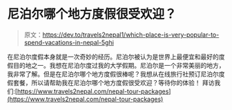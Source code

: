 # 尼泊尔哪个地方度假很受欢迎？

> 原文：<https://dev.to/travels2nepal1/which-place-is-very-popular-to-spend-vacations-in-nepal-5ghi>

在尼泊尔度假本身就是一次奇妙的经历。尼泊尔被认为是世界上最便宜和最好的度假目的地之一。我想在尼泊尔度过我的大学假期。尼泊尔是一个非常美丽的地方，我非常了解。但是在尼泊尔哪个地方度假很棒呢？我想从在线旅行社预订尼泊尔度假套餐，所以请帮助我在尼泊尔哪个地方度假很受欢迎？等待你的体验！
拜访我们:[https://www.travels2nepal.com/nepal-tour-packages](https://www.travels2nepal.com/nepal-tour-packages)
